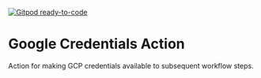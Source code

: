 [![Gitpod ready-to-code](https://img.shields.io/badge/Gitpod-ready--to--code-908a85?logo=gitpod)](https://gitpod.io/#https://github.com/n0d35/google-credentials-action)

# Google Credentials Action

Action for making GCP credentials available to subsequent workflow steps.
